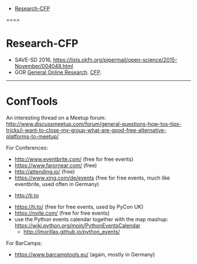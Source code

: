+ [Research-CFP](#research-cfp)

====

# Research-CFP

+ SAVE-SD 2016, https://lists.okfn.org/pipermail/open-science/2015-November/004048.html
+ GOR [General Online Research](http://www.gor.de/). [CFP](http://www.gor.de/about/call-for-papers.html).

----

# ConfTools
An interesting thread on a Meetup forum: http://www.discussmeetup.com/forum/general-questions-how-tos-tips-tricks/i-want-to-close-my-group-what-are-good-free-alternative-platforms-to-meetup/

For Conferences:
* http://www.eventbrite.com/ (free for free events)
* https://www.farornear.com/ (free)
* http://attending.io/ (free)
* https://www.xing.com/de/events (free for free events, much like eventbrite, used often in Germany)
+ http://ti.to
* https://ti.to/ (free for free events, used by PyCon UK)
* https://nvite.com/ (free for free events)
* use the Python events calendar together with the map mashup: https://wiki.python.org/moin/PythonEventsCalendar
   + http://lmorillas.github.io/python_events/
   
For BarCamps:
* https://www.barcamptools.eu/ (again, mostly in Germany)



